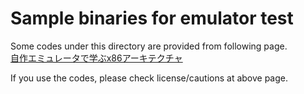 # Sample binaries for emulator test
Some codes under this directory are provided from following page.  
[自作エミュレータで学ぶx86アーキテクチャ](https://book.mynavi.jp/ec/products/detail/id=41347)

If you use the codes, please check license/cautions at above page.

